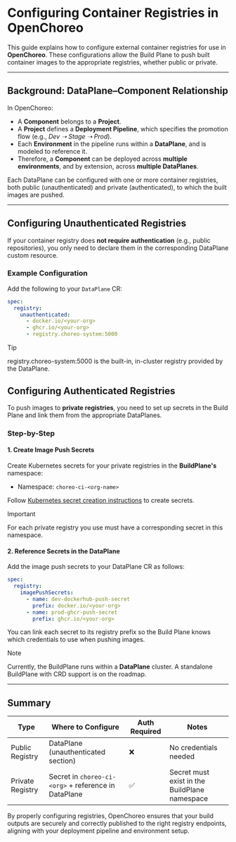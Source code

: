 # Configuring Container Registries in OpenChoreo

This guide explains how to configure external container registries for use in **OpenChoreo**. These configurations allow the Build Plane to push built container images to the appropriate registries, whether public or private.

---

## Background: DataPlane–Component Relationship

In OpenChoreo:

- A **Component** belongs to a **Project**.
- A **Project** defines a **Deployment Pipeline**, which specifies the promotion flow (e.g., *Dev ➝ Stage ➝ Prod*).
- Each **Environment** in the pipeline runs within a **DataPlane**, and is modeled to reference it.
- Therefore, a **Component** can be deployed across **multiple environments**, and by extension, across **multiple DataPlanes**.

Each DataPlane can be configured with one or more container registries, both public (unauthenticated) and private (authenticated), to which the built images are pushed.

---

## Configuring Unauthenticated Registries

If your container registry does **not require authentication** (e.g., public repositories), you only need to declare them in the corresponding DataPlane custom resource.

### Example Configuration

Add the following to your `DataPlane` CR:

```yaml
spec:
  registry:
    unauthenticated:
      - docker.io/<your-org>
      - ghcr.io/<your-org>
      - registry.choreo-system:5000
```

> [!TIP]
> registry.choreo-system:5000 is the built-in, in-cluster registry provided by the DataPlane.

## Configuring Authenticated Registries

To push images to **private registries**, you need to set up secrets in the Build Plane and link them from the appropriate DataPlanes.

### Step-by-Step

#### 1. Create Image Push Secrets

Create Kubernetes secrets for your private registries in the **BuildPlane's** namespace:

- Namespace: `choreo-ci-<org-name>`

Follow [Kubernetes secret creation instructions](https://kubernetes.io/docs/tasks/configure-pod-container/pull-image-private-registry/) to create secrets.

> [!IMPORTANT]
> For each private registry you use must have a corresponding secret in this namespace.

#### 2. Reference Secrets in the DataPlane

Add the image push secrets to your DataPlane CR as follows:
```yaml
spec:
  registry:
    imagePushSecrets:
      - name: dev-dockerhub-push-secret
        prefix: docker.io/<your-org>
      - name: prod-ghcr-push-secret
        prefix: ghcr.io/<your-org>
```

You can link each secret to its registry prefix so the Build Plane knows which credentials to use when pushing images.

> [!NOTE]
> Currently, the BuildPlane runs within a **DataPlane** cluster. A standalone BuildPlane with CRD support is on the roadmap.

---

## Summary

| Type              | Where to Configure       | Auth Required | Notes                                                   |
|-------------------|--------------------------|---------------|----------------------------------------------------------|
| Public Registry   | DataPlane (unauthenticated section) | ❌            | No credentials needed                                   |
| Private Registry  | Secret in `choreo-ci-<org>` + reference in DataPlane | ✅            | Secret must exist in the BuildPlane namespace           |

By properly configuring registries, OpenChoreo ensures that your build outputs are securely and correctly published to the right registry endpoints, aligning with your deployment pipeline and environment setup.
